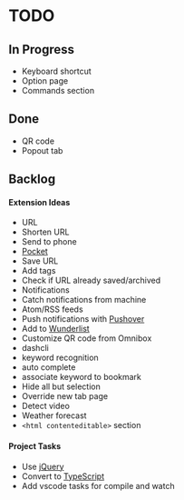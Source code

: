 # TODO

## In Progress

* Keyboard shortcut
* Option page
* Commands section

## Done

* QR code
* Popout tab

## Backlog

#### Extension Ideas

* URL
 * Shorten URL
 * Send to phone
* [Pocket](https://getpocket.com)
 * Save URL
 * Add tags
 * Check if URL already saved/archived
* Notifications
 * Catch notifications from machine
 * Atom/RSS feeds
 * Push notifications with [Pushover](https://pushover.net/)
* Add to [Wunderlist](https://www.wunderlist.com)
* Customize QR code from Omnibox
* dashcli
 * keyword recognition
 * auto complete
 * associate keyword to bookmark
* Hide all but selection
* Override new tab page
* Detect video 
* Weather forecast
* `<html contenteditable>` section

#### Project Tasks

* Use [jQuery](https://jquery.com/)
* Convert to [TypeScript](https://www.typescriptlang.org/)
* Add vscode tasks for compile and watch
